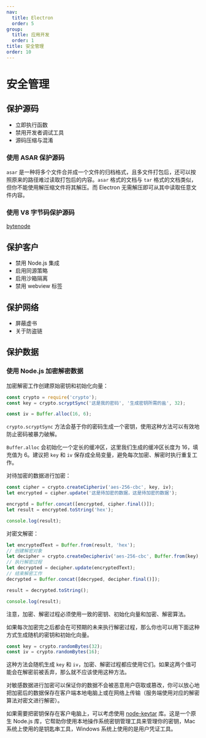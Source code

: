 ```yaml
---
nav:
  title: Electron
  order: 5
group:
  title: 应用开发
  order: 1
title: 安全管理
order: 10
---
```


# 安全管理

## 保护源码

- 立即执行函数
- 禁用开发者调试工具
- 源码压缩与混淆

### 使用 ASAR 保护源码

`asar` 是一种将多个文件合并成一个文件的归档格式，且多文件打包后，还可以按照原来的路径难过读取打包后的内容。`asar` 格式的文档与 `tar` 格式的文档类似，但你不能使用解压缩文件将其解压。而 Electron 无需解压即可从其中读取任意文件内容。

### 使用 V8 字节码保护源码

[bytenode](https://github.com/bytenode/bytenode#readme)

## 保护客户

- 禁用 Node.js 集成
- 启用同源策略
- 启用沙箱隔离
- 禁用 webview 标签

## 保护网络

- 屏蔽虚书
- 关于防盗链

## 保护数据

### 使用 Node.js 加密解密数据

加密解密工作创建原始密钥和初始化向量：

```js
const crypto = require('crypto');
const key = crypto.scryptSync('这是我的密码', '生成密钥所需的盐', 32);

const iv = Buffer.alloc(16, 6);
```

`crypto.scryptSync` 方法会基于你的密码生成一个密钥，使用这种方法可以有效地防止密码被暴力破解。

`Buffer.alloc` 会初始化一个定长的缓冲区，这里我们生成的缓冲区长度为 16，填充值为 6。建议把 `key` 和 `iv` 保存成全局变量，避免每次加密、解密时执行重复工作。

对待加密的数据进行加密：

```js
const cipher = crypto.createCipheriv('aes-256-cbc', key, iv);
let encrypted = cipher.update('这是待加密的数据，这是待加密的数据');

encryptd = Buffer.concat([encrypted, cipher.final()]);
let result = encrypted.toString('hex');

console.log(result);
```

对密文解密：

```js
let encryptedText = Buffer.from(result, 'hex');
// 创建解密对象
let decipher = crypto.createDecipheriv('aes-256-cbc', Buffer.from(key), iv);
// 执行解密过程
let decrypted = decipher.update(encryptedText);
// 结束解密工作
decrypted = Buffer.concat([decryped, decipher.final()]);

result = decrypted.toString();

console.log(result);
```

注意，加密、解密过程必须使用一致的密钥、初始化向量和加密、解密算法。

如果每次加密完之后都会在可预期的未来执行解密过程，那么你也可以用下面这种方式生成随机的密钥和初始化向量。

```js
const key = crypto.randomBytes(32);
const iv = crypto.randomBytes(16);
```

这种方法会随机生成 `key` 和 `iv`，加密、解密过程都应使用它们。如果这两个值可能会在解密前被丢弃，那么就不应该使用这种方法。

对敏感数据进行加密可以保证你的数据不会被恶意用户窃取或篡改，你可以放心地把加密后的数据保存在客户端本地电脑上或在网络上传输（服务端使用对应的解密算法对密文进行解密）。

如果需要把密钥保存在客户电脑上，可以考虑使用 [node-keytar](https://github.com/atom/node-keytar) 库。这是一个原生 Node.js 库，它帮助你使用本地操作系统密钥管理工具来管理你的密钥，Mac 系统上使用的是钥匙串工具，Windows 系统上使用的是用户凭证工具。
